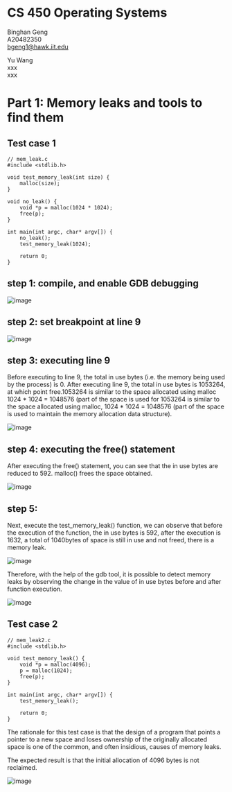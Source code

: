 # CS 450 Operating Systems
Binghan Geng<br>
A20482350<br>
bgeng1@hawk.iit.edu

Yu Wang<br>
xxx<br>
xxx

# Part 1: Memory leaks and tools to find them

## Test case 1

```
// mem_leak.c
#include <stdlib.h>

void test_memory_leak(int size) {
    malloc(size);
}

void no_leak() {
    void *p = malloc(1024 * 1024);
    free(p);
}

int main(int argc, char* argv[]) {
    no_leak();
    test_memory_leak(1024);

    return 0;
}

```

## step 1: compile, and enable GDB debugging
![image](/screenshots/compile.png)

## step 2: set breakpoint at line 9
![image](/screenshots/gdb-1.png)

## step 3: executing line 9
Before executing to line 9, the total in use bytes (i.e. the memory being used by the process) is 0. After executing line 9, the total in use bytes is 1053264, at which point free.1053264 is similar to the space allocated using malloc 1024 * 1024 = 1048576 (part of the space is used for 1053264 is similar to the space allocated using malloc, 1024 * 1024 = 1048576 (part of the space is used to maintain the memory allocation data structure). 

![image](/screenshots/gdb-3.png)

## step 4: executing the free() statement
After executing the free() statement, you can see that the in use bytes are reduced to 592. malloc() frees the space obtained.

![image](/screenshots/gdb-2.png)

## step 5:
Next, execute the test_memory_leak() function, we can observe that before the execution of the function, the in use bytes is 592, after the execution is 1632, a total of 1040bytes of space is still in use and not freed, there is a memory leak.

![image](/screenshots/gdb-4.png)

Therefore, with the help of the gdb tool, it is possible to detect memory leaks by observing the change in the value of in use bytes before and after function execution.

![image](/screenshots/mem_leak.png)

## Test case 2
```
// mem_leak2.c
#include <stdlib.h>

void test_memory_leak() {
    void *p = malloc(4096);
    p = malloc(1024);
    free(p);
}

int main(int argc, char* argv[]) {
    test_memory_leak();

    return 0;
}
```

The rationale for this test case is that the design of a program that points a pointer to a new space and loses ownership of the originally allocated space is one of the common, and often insidious, causes of memory leaks.

The expected result is that the initial allocation of 4096 bytes is not reclaimed.

![image](/screenshots/mem_leak2.png)
